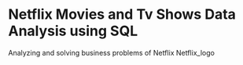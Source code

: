# Netflix Movies and Tv Shows Data Analysis using SQL
Analyzing and solving business problems of Netflix
Netflix_logo[]()
